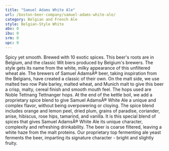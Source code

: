 ```yaml
---
title: "Samuel Adams White Ale"
url: /boston-beer-company/samuel-adams-white-ale/
category: Belgian and French Ale
style: Belgian-Style White
abv: 0
ibu: 0
srm: 0
upc: 0
---
```

Spicy yet smooth. Brewed with 10 exotic spices.
This beer's roots are in Belgium, and the classic Wit biers produced by Belgium's brewers. The style gets its name from the white, milky appearance of this unfiltered wheat ale. The brewers of Samuel AdamsÂ® beer, taking inspiration from the Belgians, have created a classic of their own. On the malt side, we use malted two row Pale barley, malted wheat, and Munich malt to give this beer a crisp, malty, cereal finish and smooth mouth feel. The hops used are Noble Tettnang Tettnanger hops. At the end of the kettle boil, we add a proprietary spice blend to give Samuel AdamsÂ® White Ale a unique and complex flavor, without being overpowering or cloying. The spice blend includes orange and lemon peel, dried plum, grains of paradise, coriander, anise, hibiscus, rose hips, tamarind, and vanilla. It is this special blend of spices that gives Samuel AdamsÂ® White Ale its unique character, complexity and refreshing drinkability. The beer is coarse filtered, leaving a white haze from the malt proteins. Our proprietary top fermenting ale yeast ferments the beer, imparting its signature character - bright and slightly fruity.
